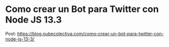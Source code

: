 # Como crear un Bot para Twitter con Node JS 13.3 

Post: https://blog.nubecolectiva.com/como-crear-un-bot-para-twitter-con-node-js-13-3/ 
